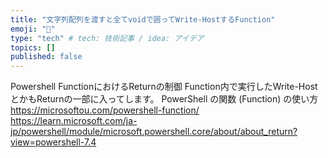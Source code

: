 ```yaml
---
title: "文字列配列を渡すと全てvoidで囲ってWrite-HostするFunction"
emoji: "👏"
type: "tech" # tech: 技術記事 / idea: アイデア
topics: []
published: false
---
```


Powershell FunctionにおけるReturnの制御
Function内で実行したWrite-HostとかもReturnの一部に入ってします。
PowerShell の関数 (Function) の使い方 https://microsoftou.com/powershell-function/
https://learn.microsoft.com/ja-jp/powershell/module/microsoft.powershell.core/about/about_return?view=powershell-7.4